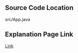 ## Source Code Location

src/App.java

## Explanation Page Link

[Link](https://lunareclipse000.wordpress.com/2024/01/08/9012/)